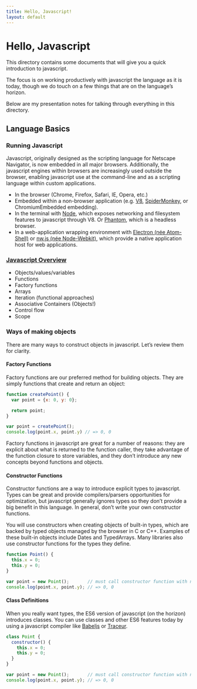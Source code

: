 ```yaml
---
title: Hello, Javascript!
layout: default
---
```


Hello, Javascript
=================

This directory contains some documents that will give you a quick introduction to javascript.

The focus is on working productively with javascript the language as it is today, though we do touch on a few things that are on the language’s horizon.

Below are my presentation notes for talking through everything in this directory.

## Language Basics

### Running Javascript

Javascript, originally designed as the scripting language for Netscape Navigator, is now embedded in all major browsers. Additionally, the javascript engines within browsers are increasingly used outside the browser, enabling javascript use at the command-line and as a scripting language within custom applications.

- In the browser (Chrome, Firefox, Safari, IE, Opera, etc.)
- Embedded within a non-browser application (e.g. [V8](https://developers.google.com/v8/), [SpiderMonkey](https://developer.mozilla.org/en-US/docs/Mozilla/Projects/SpiderMonkey), or ChromiumEmbedded embedding).
- In the terminal with [Node](https://nodejs.org/), which exposes networking and filesystem features to javascript through V8. Or [Phantom](http://phantomjs.org/), which is a headless browser.
- In a web-application wrapping environment with [Electron (née Atom-Shell)](https://github.com/atom/electron) or [nw.js (née Node-Webkit)](https://github.com/nwjs/nw.js/), which provide a native application host for web applications.

### [Javascript Overview](javascript-overview.html)

- Objects/values/variables
- Functions
- Factory functions
- Arrays
- Iteration (functional approaches)
- Associative Containers (Objects!)
- Control flow
- Scope

### Ways of making objects

There are many ways to construct objects in javascript. Let’s review them for clarity.

#### Factory Functions

Factory functions are our preferred method for building objects. They are simply functions that create and return an object:

```javascript
function createPoint() {
  var point = {x: 0, y: 0};

  return point;
}

var point = createPoint();
console.log(point.x, point.y) // => 0, 0
```

Factory functions in javascript are great for a number of reasons: they are explicit about what is returned to the function caller, they take advantage of the function closure to store variables, and they don’t introduce any new concepts beyond functions and objects.

#### Constructor Functions

Constructor functions are a way to introduce explicit types to javascript. Types can be great and provide compilers/parsers opportunities for optimization, but javascript generally ignores types so they don’t provide a big benefit in this language. In general, don’t write your own constructor functions.

You will use constructors when creating objects of built-in types, which are backed by  typed objects managed by the browser in C or C++. Examples of these built-in objects include Dates and TypedArrays. Many libraries also use constructor functions for the types they define.

```javascript
function Point() {
  this.x = 0;
  this.y = 0;
}

var point = new Point();       // must call constructor function with new!
console.log(point.x, point.y); // => 0, 0
```

#### Class Definitions

When you really want types, the ES6 version of javascript (on the horizon) introduces classes. You can use classes and other ES6 features today by using a javascript compiler like [Babeljs](http://babeljs.io/) or [Traceur](https://github.com/google/traceur-compiler).

```javascript
class Point {
  constructor() {
    this.x = 0;
    this.y = 0;
  }
}

var point = new Point();       // must call constructor function with new!
console.log(point.x, point.y); // => 0, 0
```
